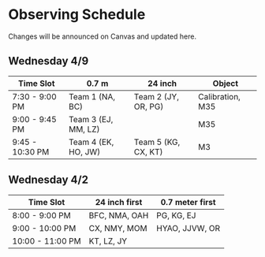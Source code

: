 # Observing Schedule

Changes will be announced on Canvas and updated here.

## Wednesday 4/9
| Time Slot         | 0.7 m               | 24 inch              | Object        
|-------------------|---------------------|----------------------|---------------
| 7:30 - 9:00 PM    | Team 1 (NA, BC)     | Team 2 (JY, OR, PG)  | Calibration, M35
| 9:00 - 9:45 PM    | Team 3 (EJ, MM, LZ) |                      | M35
| 9:45 - 10:30 PM   | Team 4 (EK, HO, JW) | Team 5 (KG, CX, KT)  | M3


## Wednesday 4/2
| Time Slot         | 24 inch first     | 0.7 meter first     
|-------------------|-------------------|---------------------
| 8:00 - 9:00 PM    | BFC, NMA, OAH     | PG, KG, EJ          
| 9:00 - 10:00 PM   | CX, NMY, MOM      | HYAO, JJVW, OR      
| 10:00 - 11:00 PM  | KT, LZ, JY        |                     
